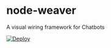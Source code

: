 node-weaver
============

A visual wiring framework for Chatbots

[![Deploy](https://www.herokucdn.com/deploy/button.png)](https://heroku.com/deploy?template=https://github.com/slahiri/node-weaver.git)

